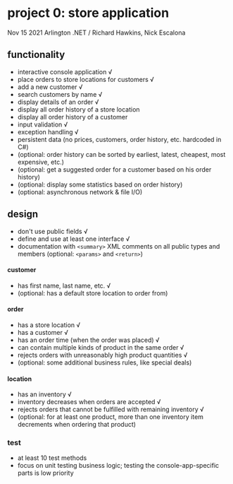 # project 0: store application
Nov 15 2021 Arlington .NET / Richard Hawkins, Nick Escalona

## functionality
* interactive console application √
* place orders to store locations for customers √
* add a new customer √
* search customers by name √
* display details of an order √
* display all order history of a store location
* display all order history of a customer
* input validation √
* exception handling √
* persistent data (no prices, customers, order history, etc. hardcoded in C#)
* (optional: order history can be sorted by earliest, latest, cheapest, most expensive, etc.)
* (optional: get a suggested order for a customer based on his order history)
* (optional: display some statistics based on order history)
* (optional: asynchronous network & file I/O)

## design
* don't use public fields √
* define and use at least one interface √
* documentation with `<summary>` XML comments on all public types and members (optional: `<params>` and `<return>`)

#### customer
* has first name, last name, etc. √
* (optional: has a default store location to order from)

#### order
* has a store location √
* has a customer √
* has an order time (when the order was placed) √
* can contain multiple kinds of product in the same order √
* rejects orders with unreasonably high product quantities √
* (optional: some additional business rules, like special deals)

#### location
* has an inventory √
* inventory decreases when orders are accepted √
* rejects orders that cannot be fulfilled with remaining inventory √
* (optional: for at least one product, more than one inventory item decrements when ordering that product)

### test
* at least 10 test methods
* focus on unit testing business logic; testing the console-app-specific parts is low priority
